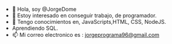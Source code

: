 - 👋 Hola, soy @JorgeDome
- 👀  Estoy interesado en conseguir trabajo, de programador.
- 🌱  Tengo conocimientos en, JavaScripts,HTML, CSS, NodeJS.
- Aprendiendo SQL.  
- 📫  Mi correo electronico es : jorgeprograma96@gmail.com
